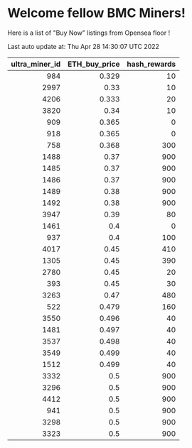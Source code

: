 # Welcome fellow BMC Miners!
Here is a list of "Buy Now" listings from Opensea floor !


Last auto update at: Thu Apr 28 14:30:07 UTC 2022


|   ultra_miner_id |   ETH_buy_price |   hash_rewards |
|-----------------:|----------------:|---------------:|
|              984 |           0.329 |             10 |
|             2997 |           0.33  |             10 |
|             4206 |           0.333 |             20 |
|             3820 |           0.34  |             10 |
|              909 |           0.365 |              0 |
|              918 |           0.365 |              0 |
|              758 |           0.368 |            300 |
|             1488 |           0.37  |            900 |
|             1485 |           0.37  |            900 |
|             1486 |           0.37  |            900 |
|             1489 |           0.38  |            900 |
|             1492 |           0.38  |            900 |
|             3947 |           0.39  |             80 |
|             1461 |           0.4   |              0 |
|              937 |           0.4   |            100 |
|             4017 |           0.45  |            410 |
|             1305 |           0.45  |            390 |
|             2780 |           0.45  |             20 |
|              393 |           0.45  |             30 |
|             3263 |           0.47  |            480 |
|              522 |           0.479 |            160 |
|             3550 |           0.496 |             40 |
|             1481 |           0.497 |             40 |
|             3537 |           0.498 |             40 |
|             3549 |           0.499 |             40 |
|             1512 |           0.499 |             40 |
|             3332 |           0.5   |            900 |
|             3296 |           0.5   |            900 |
|             4412 |           0.5   |            900 |
|              941 |           0.5   |            900 |
|             3298 |           0.5   |            900 |
|             3323 |           0.5   |            900 |